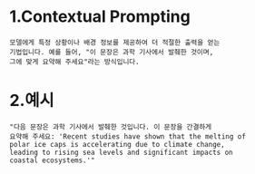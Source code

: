 # 1.Contextual Prompting
    모델에게 특정 상황이나 배경 정보를 제공하여 더 적절한 출력을 얻는
    기법입니다. 예를 들어, "이 문장은 과학 기사에서 발췌한 것이며, 
    그에 맞게 요약해 주세요"라는 방식입니다.


# 2.예시
    "다음 문장은 과학 기사에서 발췌한 것입니다. 이 문장을 간결하게 
    요약해 주세요: 'Recent studies have shown that the melting of 
    polar ice caps is accelerating due to climate change, 
    leading to rising sea levels and significant impacts on 
    coastal ecosystems.'"


